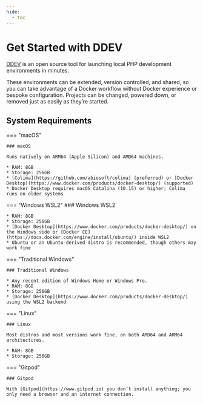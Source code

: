 ```yaml
---
hide:
  - toc
---
```


# Get Started with DDEV

[DDEV](https://github.com/drud/ddev) is an open source tool for launching local PHP development environments in minutes.

These environments can be extended, version controlled, and shared, so you can take advantage of a Docker workflow without Docker experience or bespoke configuration. Projects can be changed, powered down, or removed just as easily as they’re started.

## System Requirements

=== "macOS"

    ### macOS
    
    Runs natively on ARM64 (Apple Silicon) and AMD64 machines.

    * RAM: 8GB
    * Storage: 256GB
    * [Colima](https://github.com/abiosoft/colima) (preferred) or [Docker Desktop](https://www.docker.com/products/docker-desktop/) (supported)
    * Docker Desktop requires macOS Catalina (10.15) or higher; Colima runs on older systems

=== "Windows WSL2"
    ### Windows WSL2

    * RAM: 8GB
    * Storage: 256GB
    * [Docker Desktop](https://www.docker.com/products/docker-desktop/) on the Windows side or [Docker CE](https://docs.docker.com/engine/install/ubuntu/) inside WSL2
    * Ubuntu or an Ubuntu-derived distro is recommended, though others may work fine

=== "Traditional Windows"

    ### Traditional Windows

    * Any recent edition of Windows Home or Windows Pro.
    * RAM: 8GB
    * Storage: 256GB
    * [Docker Desktop](https://www.docker.com/products/docker-desktop/) using the WSL2 backend

=== "Linux"

    ### Linux

    Most distros and most versions work fine, on both AMD64 and ARM64 architectures.

    * RAM: 8GB
    * Storage: 256GB

=== "Gitpod"

    ### Gitpod

    With [Gitpod](https://www.gitpod.io) you don’t install anything; you only need a browser and an internet connection.
